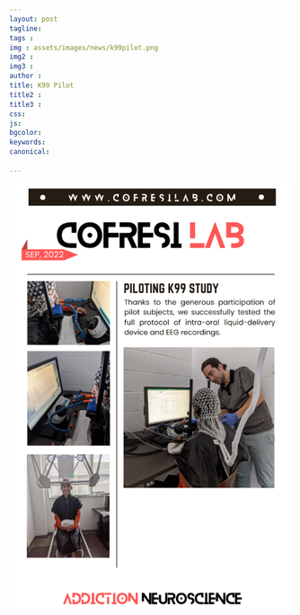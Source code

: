 ```yaml
---
layout: post
tagline: 
tags : 
img : assets/images/news/k99pilot.png
img2 :
img3 : 
author : 
title: K99 Pilot
title2 : 
title3 : 
css: 
js: 
bgcolor: 
keywords: 
canonical:

---
```



<span class="image small"><img src="assets/images/news/k99pilot.png" alt="" width="700"/></span>
